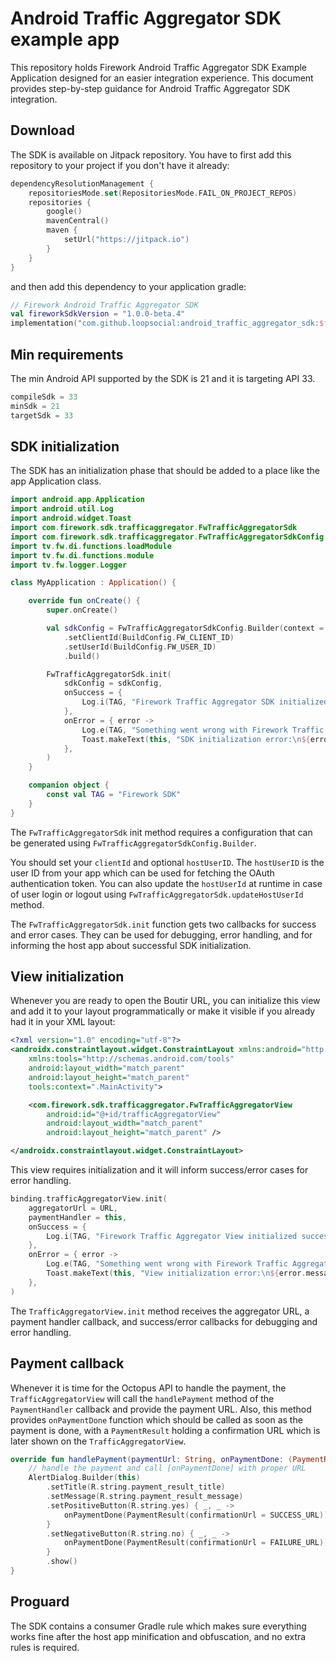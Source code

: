# Android Traffic Aggregator SDK example app
This repository holds Firework Android Traffic Aggregator SDK Example Application designed for an easier integration experience.
This document provides step-by-step guidance for Android Traffic Aggregator SDK integration.

## Download
The SDK is available on Jitpack repository. You have to first add this repository to your project if you don't have it already:
```kotlin
dependencyResolutionManagement {
    repositoriesMode.set(RepositoriesMode.FAIL_ON_PROJECT_REPOS)
    repositories {
        google()
        mavenCentral()
        maven {
            setUrl("https://jitpack.io")
        }
    }
}
```

and then add this dependency to your application gradle:
```kotlin
// Firework Android Traffic Aggregator SDK
val fireworkSdkVersion = "1.0.0-beta.4"
implementation("com.github.loopsocial:android_traffic_aggregator_sdk:$fireworkSdkVersion")  
```

## Min requirements
The min Android API supported by the SDK is 21 and it is targeting API 33.
```groovy
compileSdk = 33
minSdk = 21
targetSdk = 33
```

## SDK initialization
The SDK has an initialization phase that should be added to a place like the app Application class.
```kotlin
import android.app.Application
import android.util.Log
import android.widget.Toast
import com.firework.sdk.trafficaggregator.FwTrafficAggregatorSdk
import com.firework.sdk.trafficaggregator.FwTrafficAggregatorSdkConfig
import tv.fw.di.functions.loadModule
import tv.fw.di.functions.module
import tv.fw.logger.Logger

class MyApplication : Application() {

    override fun onCreate() {
        super.onCreate()

        val sdkConfig = FwTrafficAggregatorSdkConfig.Builder(context = this)
            .setClientId(BuildConfig.FW_CLIENT_ID)
            .setUserId(BuildConfig.FW_USER_ID)
            .build()

        FwTrafficAggregatorSdk.init(
            sdkConfig = sdkConfig,
            onSuccess = {
                Log.i(TAG, "Firework Traffic Aggregator SDK initialized successfully")
            },
            onError = { error ->
                Log.e(TAG, "Something went wrong with Firework Traffic Aggregator SDK initialization: ${error.message}")
                Toast.makeText(this, "SDK initialization error:\n${error.message}", Toast.LENGTH_LONG).show()
            },
        )
    }

    companion object {
        const val TAG = "Firework SDK"
    }
}
```

The `FwTrafficAggregatorSdk` init method requires a configuration that can be generated using `FwTrafficAggregatorSdkConfig.Builder`.

You should set your `clientId` and optional `hostUserID`. The `hostUserID` is the user ID from your app which can be used for fetching the OAuth authentication token. You can also update the `hostUserId` at runtime in case of user login or logout using `FwTrafficAggregatorSdk.updateHostUserId` method.

The `FwTrafficAggregatorSdk.init` function gets two callbacks for success and error cases. They can be used for debugging, error handling, and for informing the host app about successful SDK initialization.

## View initialization
Whenever you are ready to open the Boutir URL, you can initialize this view and add it to your layout programmatically or make it visible if you already had it in your XML layout:
```xml
<?xml version="1.0" encoding="utf-8"?>
<androidx.constraintlayout.widget.ConstraintLayout xmlns:android="http://schemas.android.com/apk/res/android"
    xmlns:tools="http://schemas.android.com/tools"
    android:layout_width="match_parent"
    android:layout_height="match_parent"
    tools:context=".MainActivity">

    <com.firework.sdk.trafficaggregator.FwTrafficAggregatorView
        android:id="@+id/trafficAggregatorView"
        android:layout_width="match_parent"
        android:layout_height="match_parent" />

</androidx.constraintlayout.widget.ConstraintLayout>

```

This view requires initialization and it will inform success/error cases for error handling.
```kotlin
binding.trafficAggregatorView.init(
    aggregatorUrl = URL,
    paymentHandler = this,
    onSuccess = {
        Log.i(TAG, "Firework Traffic Aggregator View initialized successfully")
    },
    onError = { error ->
        Log.e(TAG, "Something went wrong with Firework Traffic Aggregator View initialization: ${error.message}")
        Toast.makeText(this, "View initialization error:\n${error.message}", Toast.LENGTH_LONG).show()
    },
)
```

The `TrafficAggregatorView.init` method receives the aggregator URL, a payment handler callback, and success/error callbacks for debugging and error handling.

## Payment callback
Whenever it is time for the Octopus API to handle the payment, the `TrafficAggregatorView` will call the `handlePayment` method of the `PaymentHandler` callback and provide the payment URL.
Also, this method provides `onPaymentDone` function which should be called as soon as the payment is done, with a `PaymentResult` holding a confirmation URL which is later shown on the `TrafficAggregatorView`.
```kotlin
override fun handlePayment(paymentUrl: String, onPaymentDone: (PaymentResult) -> Unit) {
    // handle the payment and call [onPaymentDone] with proper URL
    AlertDialog.Builder(this)
        .setTitle(R.string.payment_result_title)
        .setMessage(R.string.payment_result_message)
        .setPositiveButton(R.string.yes) { _, _ ->
            onPaymentDone(PaymentResult(confirmationUrl = SUCCESS_URL))
        }
        .setNegativeButton(R.string.no) { _, _ ->
            onPaymentDone(PaymentResult(confirmationUrl = FAILURE_URL))
        }
        .show()
}
```

## Proguard
The SDK contains a consumer Gradle rule which makes sure everything works fine after the host app minification and obfuscation, and no extra rules is required.
